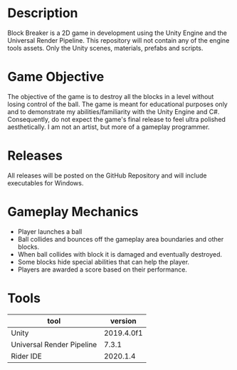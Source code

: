 # Description
Block Breaker is a 2D game in development using the Unity Engine and the Universal Render Pipeline.
This repository will not contain any of the engine tools assets. Only the Unity scenes, materials, prefabs and scripts.

# Game Objective
The objective of the game is to destroy all the blocks in a level without losing control of the ball. The game is meant for educational purposes only and to demonstrate my abilities/familiarity with the Unity Engine and C#. Consequently, do not expect the game's final release to feel ultra polished aesthetically. I am not an artist, but more of a gameplay programmer. 

# Releases

All releases will be posted on the GitHub Repository and will include executables for Windows.

# Gameplay Mechanics
* Player launches a ball
* Ball collides and bounces off the gameplay area boundaries and other blocks.
* When ball collides with block it is damaged and eventually destroyed. 
* Some blocks hide special abilities that can help the player.
* Players are awarded a score based on their performance. 

# Tools 

|  tool |  version |
|---|---|
| Unity  |  2019.4.0f1 |
|Universal Render Pipeline| 7.3.1 |
|Rider IDE|2020.1.4|
